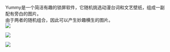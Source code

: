 Yummy是一个简洁有趣的锁屏软件，它随机挑选动漫台词和文艺壁纸，组成一副配有旁白的图片。   
由于两者的随机组合，因此可以产生妙趣横生的图片。  
![](http://ww3.sinaimg.cn/large/8df3dec3gw1f7hd2wfwh2j20ci08ct9f.jpg)  

![](http://ww3.sinaimg.cn/large/8df3dec3gw1f7hdtzb8elj20ci08ct9y.jpg)   

![](http://ww3.sinaimg.cn/large/8df3dec3gw1f7hdhezt33j20ci08c0tt.jpg)

